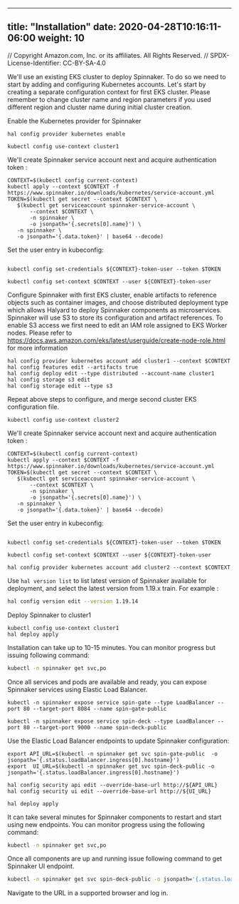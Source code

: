
---
title: "Installation"
date: 2020-04-28T10:16:11-06:00
weight: 10
---

// Copyright Amazon.com, Inc. or its affiliates. All Rights Reserved. 
// SPDX-License-Identifier: CC-BY-SA-4.0

We'll use an existing EKS cluster to deploy Spinnaker. To do so we need to start by adding and configuring Kubernetes accounts.
Let's start by creating a separate configuration context for first EKS cluster.
Please remember to change cluster name and region parameters if you used different region and cluster name during initial cluster creation.

Enable the Kubernetes provider for Spinnaker

```
hal config provider kubernetes enable

kubectl config use-context cluster1
```

We'll create Spinnaker service account next and acquire authentication token :
```
CONTEXT=$(kubectl config current-context)
kubectl apply --context $CONTEXT -f https://www.spinnaker.io/downloads/kubernetes/service-account.yml
TOKEN=$(kubectl get secret --context $CONTEXT \
   $(kubectl get serviceaccount spinnaker-service-account \
       --context $CONTEXT \
       -n spinnaker \
       -o jsonpath='{.secrets[0].name}') \
   -n spinnaker \
   -o jsonpath='{.data.token}' | base64 --decode)

```

Set the user entry in kubeconfig:

```

kubectl config set-credentials ${CONTEXT}-token-user --token $TOKEN

kubectl config set-context $CONTEXT --user ${CONTEXT}-token-user
```

Configure Spinnaker with first EKS cluster, enable artifacts to reference objects such as container images,
and choose distributed deployment type which allows Halyard to deploy Spinnaker components as microservices.
Spinnaker will use S3 to store its configuration and artifact references.
To enable S3 access we first need to edit an IAM  role assigned to EKS Worker nodes.
Please refer to https://docs.aws.amazon.com/eks/latest/userguide/create-node-role.html for more information


```
hal config provider kubernetes account add cluster1 --context $CONTEXT
hal config features edit --artifacts true
hal config deploy edit --type distributed --account-name cluster1
hal config storage s3 edit 
hal config storage edit --type s3

```

Repeat above steps to configure, and merge second cluster EKS configuration file.

```
kubectl config use-context cluster2
```

We'll create Spinnaker service account next and acquire authentication token :
```
CONTEXT=$(kubectl config current-context)
kubectl apply --context $CONTEXT -f https://www.spinnaker.io/downloads/kubernetes/service-account.yml
TOKEN=$(kubectl get secret --context $CONTEXT \
   $(kubectl get serviceaccount spinnaker-service-account \
       --context $CONTEXT \
       -n spinnaker \
       -o jsonpath='{.secrets[0].name}') \
   -n spinnaker \
   -o jsonpath='{.data.token}' | base64 --decode)

```

Set the user entry in kubeconfig:

```

kubectl config set-credentials ${CONTEXT}-token-user --token $TOKEN

kubectl config set-context $CONTEXT --user ${CONTEXT}-token-user

hal config provider kubernetes account add cluster2 --context $CONTEXT
```



Use ``hal version list`` to list latest version of Spinnaker available for deployment, and select the latest version from 1.19.x train.
For example : 

```bash
hal config version edit --version 1.19.14
```

Deploy Spinnaker to cluster1

```
kubectl config use-context cluster1
hal deploy apply
```

Installation can take up to 10-15 minutes. You can monitor progress but issuing following command:

```bash
kubectl -n spinnaker get svc,po
```

Once all services and pods are available and ready, you can expose Spinnaker services using Elastic Load Balancer. 

```
kubectl -n spinnaker expose service spin-gate --type LoadBalancer --port 80 --target-port 8084 --name spin-gate-public 

kubectl -n spinnaker expose service spin-deck --type LoadBalancer --port 80 --target-port 9000 --name spin-deck-public  

```

Use the Elastic Load Balancer endpoints to update Spinnaker configuration:

```  
export API_URL=$(kubectl -n spinnaker get svc spin-gate-public  -o jsonpath='{.status.loadBalancer.ingress[0].hostname}')
export  UI_URL=$(kubectl -n spinnaker get svc spin-deck-public -o jsonpath='{.status.loadBalancer.ingress[0].hostname}') 

hal config security api edit --override-base-url http://${API_URL} 
hal config security ui edit --override-base-url http://${UI_URL}

hal deploy apply
```

It can take several minutes for Spinnaker components to restart and start using new endpoints. You can monitor progress using the following command:
```bash
kubectl -n spinnaker get svc,po
```

Once all components are up and running issue following command to get Spinnaker UI endpoint.

```bash
kubectl -n spinnaker get svc spin-deck-public -o jsonpath='{.status.loadBalancer.ingress[0].hostname}'
```

Navigate to the URL in a supported browser and log in.
